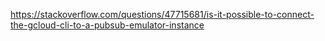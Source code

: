 https://stackoverflow.com/questions/47715681/is-it-possible-to-connect-the-gcloud-cli-to-a-pubsub-emulator-instance
